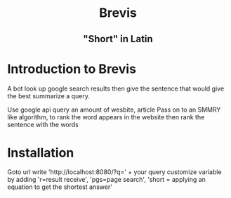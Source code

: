 <h1 align = "center">Brevis</h1>
<h2 align= "center">"Short" in Latin</h2>


# Introduction to Brevis
A bot look up google search results then give the sentence that would give the best summarize a query. 

Use google api query an amount of wesbite, article
Pass on to an SMMRY like algorithm, to rank the word appears in the website then rank the sentence with the words


# Installation
Goto url
write 'http://localhost:8080/?q=' + your query
customize variable by adding 'r=result receive', 'pgs=page search', 'short = applying an equation to get the shortest answer'
